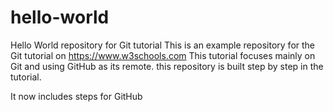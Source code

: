 # hello-world
Hello World repository for Git tutorial
This is an example repository for the Git tutorial on https://www.w3schools.com
This tutorial focuses mainly on Git and using GitHub as its remote.
this repository is built step by step in the  tutorial.

It now includes steps for GitHub
